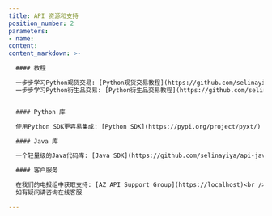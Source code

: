 ```yaml
---
title: API 资源和支持
position_number: 2
parameters:
- name:
content:
content_markdown: >-

  #### 教程

  一步步学习Python现货交易: [Python现货交易教程](https://github.com/selinayiya/api-python-demo/blob/main/examples/spot_guide.ipynb)<br />
  一步步学习Python衍生品交易: [Python衍生品交易教程](https://github.com/selinayiya/api-python-demo/blob/main/examples/future_guide.ipynb)


  #### Python 库

  使用Python SDK更容易集成: [Python SDK](https://pypi.org/project/pyxt/)

  #### Java 库

  一个轻量级的Java代码库: [Java SDK](https://github.com/selinayiya/api-java-demo)

  #### 客户服务

  在我们的电报组中获取支持: [AZ API Support Group](https://localhost)<br />
  如有疑问请咨询在线客服

---
```



